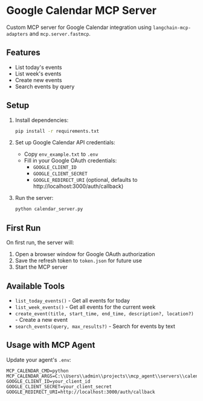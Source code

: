 # Google Calendar MCP Server

Custom MCP server for Google Calendar integration using `langchain-mcp-adapters` and `mcp.server.fastmcp`.

## Features

- List today's events
- List week's events  
- Create new events
- Search events by query

## Setup

1. Install dependencies:
   ```bash
   pip install -r requirements.txt
   ```

2. Set up Google Calendar API credentials:
   - Copy `env_example.txt` to `.env`
   - Fill in your Google OAuth credentials:
     - `GOOGLE_CLIENT_ID`
     - `GOOGLE_CLIENT_SECRET`
     - `GOOGLE_REDIRECT_URI` (optional, defaults to http://localhost:3000/auth/callback)

3. Run the server:
   ```bash
   python calendar_server.py
   ```

## First Run

On first run, the server will:
1. Open a browser window for Google OAuth authorization
2. Save the refresh token to `token.json` for future use
3. Start the MCP server

## Available Tools

- `list_today_events()` - Get all events for today
- `list_week_events()` - Get all events for the current week
- `create_event(title, start_time, end_time, description?, location?)` - Create a new event
- `search_events(query, max_results?)` - Search for events by text

## Usage with MCP Agent

Update your agent's `.env`:
```env
MCP_CALENDAR_CMD=python
MCP_CALENDAR_ARGS=C:\\Users\\admin\\projects\\mcp_agent\\servers\\calendar\\calendar_server.py
GOOGLE_CLIENT_ID=your_client_id
GOOGLE_CLIENT_SECRET=your_client_secret
GOOGLE_REDIRECT_URI=http://localhost:3000/auth/callback
```

